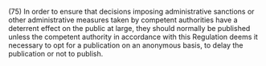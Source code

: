 (75) In order to ensure that decisions imposing administrative sanctions or other administrative measures taken by competent authorities have a deterrent effect on the public at large, they should normally be published unless the competent authority in accordance with this Regulation deems it necessary to opt for a publication on an anonymous basis, to delay the publication or not to publish.